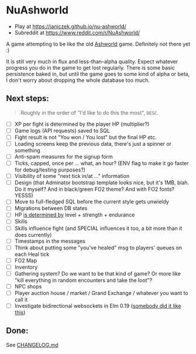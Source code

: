 # NuAshworld

* Play at https://janiczek.github.io/nu-ashworld/
* Subreddit at https://www.reddit.com/r/NuAshworld/

A game attempting to be like the old [Ashworld](http://web.archive.org/web/20090312000154/http://ashworld.webd.pl:80/index.php?strona=7) game. Definitely not there yet :)

It is still very much in flux and less-than-alpha quality. Expect whatever progress you do in the game to get lost regularly. There is some basic persistence baked in, but until the game goes to some kind of alpha or beta, I don't worry about dropping the whole database too much.

## Next steps:

> Roughly in the order of "I'd like to do this the most", `DESC`.

- [ ] XP per fight is determined by the player HP (multiplier?)
- [ ] Game logs (API requests) saved to SQL
- [ ] Fight result is not "You won / You lost" but the final HP etc.
- [ ] Loading screens keep the previous data, there's just a spinner or something
- [ ] Anti-spam measures for the signup form
- [ ] Ticks, capped, once per ... what, an hour? (ENV flag to make it go faster for debug/testing purposes?)
- [ ] Visibility of some "next tick in/at ..." information
- [ ] Design (that Adminator bootstrap template looks nice, but it's 1MB, blah. Do it myself? And in black/green FO2 theme? And with FO2 fonts? YESSS)
- [ ] Move to full-fledged SQL before the current style gets unwieldy
- [ ] Migrations between DB states
- [ ] HP [is determined by](http://fallout.wikia.com/wiki/Hit_Points#Fallout_and_Fallout_2) level + strength + endurance
- [ ] Skills
- [ ] Skills influence fight (and SPECIAL influences it too, a bit more than it does currently)
- [ ] Timestamps in the messages
- [ ] Think about putting some "you've healed" msg to players' queues on each Heal tick
- [ ] FO2 Map
- [ ] Inventory
- [ ] Gathering system? Do we want to be that kind of game? Or more like "kill everything in random encounters and take the loot"?
- [ ] NPC shops
- [ ] Player auction house / market / Grand Exchange / whatever you want to call it
- [ ] Investigate bidirectional websockets in Elm 0.19 ([somebody did it like this](https://github.com/danneu/elm-mmo))

## Done:

See [CHANGELOG.md](https://github.com/Janiczek/nu-ashworld/blob/master/CHANGELOG.md)


